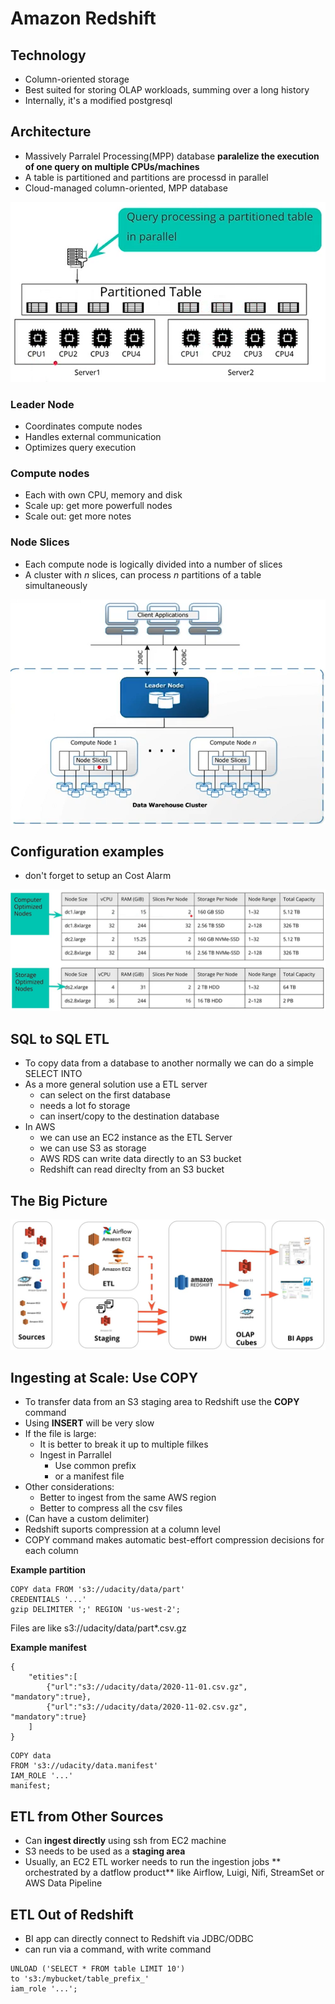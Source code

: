 # Amazon Redshift

## Technology
- Column-oriented storage
- Best suited for storing OLAP workloads, summing over a long history
- Internally, it's a modified postgresql

## Architecture
- Massively Parralel Processing(MPP) database **paralelize the execution of one query on multiple CPUs/machines**
- A table is partitioned and partitions are processd in parallel
- Cloud-managed column-oriented, MPP database

![Redshift Arhitecture](exercise-files\images\redshift_architecture.png)

### Leader Node
- Coordinates compute nodes
- Handles external communication
- Optimizes query execution

### Compute nodes
- Each with own CPU, memory and disk
- Scale up: get more powerfull nodes
- Scale out: get more notes

### Node Slices
- Each compute node is logically divided into a number of slices
- A cluster with *n* slices, can process *n* partitions of a table simultaneously

![Redshift Arhitecture](exercise-files\images\redshift_internals.png)

## Configuration examples
- don't forget to setup an Cost Alarm

![Redshift Arhitecture](exercise-files\images\redshift_config_examples.png)

## SQL to SQL ETL

- To copy data from a database to another normally we can do a simple SELECT INTO
- As a more general solution use a ETL server
    - can select on the first database
    - needs a lot fo storage
    - can insert/copy to the destination database
- In AWS
    - we can use an EC2 instance as the ETL Server
    - we can use S3 as storage
    - AWS RDS can write data directly to an S3 bucket
    - Redshift can read direclty from an S3 bucket

## The Big Picture
![Redshift Arhitecture](exercise-files\images\redshift_in_the_big_picture.png)

## Ingesting at Scale: Use COPY
- To transfer data from an S3 staging area to Redshift use the **COPY** command
- Using **INSERT** will be very slow
- If the file is large:
    - It is better to break it up to multiple filkes
    - Ingest in Parrallel
        - Use common prefix
        - or a manifest file
- Other considerations:
    - Better to ingest from the same AWS region
    - Better to compress all the csv files
- (Can have a custom delimiter)
- Redshift suports compression at a column level
- COPY command makes automatic best-effort compression decisions for each column

**Example partition**
```
COPY data FROM 's3://udacity/data/part'
CREDENTIALS '...'
gzip DELIMITER ';' REGION 'us-west-2';
```
Files are like s3://udacity/data/part*.csv.gz

**Example manifest**
```
{
    "etities":[
        {"url":"s3://udacity/data/2020-11-01.csv.gz", "mandatory":true},
        {"url":"s3://udacity/data/2020-11-02.csv.gz", "mandatory":true}
    ]
}
```
```
COPY data
FROM 's3://udacity/data.manifest'
IAM_ROLE '...'
manifest;
```

## ETL from Other Sources
- Can **ingest directly** using ssh from EC2 machine
- S3 needs to be used as a **staging area**
- Usually, an EC2 ETL worker needs to run the ingestion jobs ** orchestrated by a datflow product** like Airflow, Luigi, Nifi, StreamSet or AWS Data Pipeline

## ETL Out of Redshift
- BI app can directly connect to Redshift via JDBC/ODBC
- can run via a command, with write command
```
UNLOAD ('SELECT * FROM table LIMIT 10')
to 's3:/mybucket/table_prefix_'
iam_role '...';
```


